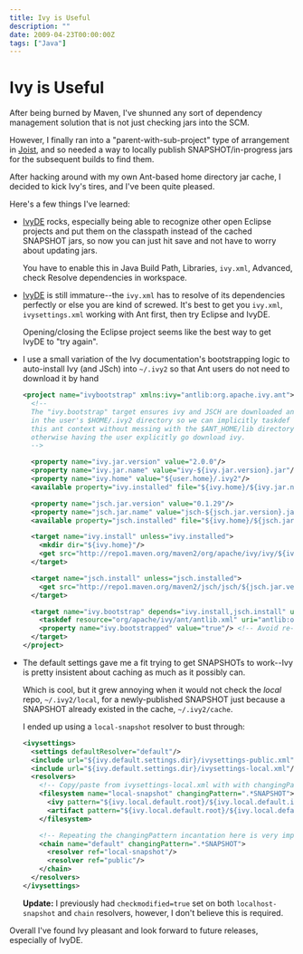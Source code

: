 ```yaml
---
title: Ivy is Useful
description: ""
date: 2009-04-23T00:00:00Z
tags: ["Java"]
---
```



Ivy is Useful
=============

After being burned by Maven, I've shunned any sort of dependency management solution that is not just checking jars into the SCM.

However, I finally ran into a "parent-with-sub-project" type of arrangement in [Joist](http://joist.ws), and so needed a way to locally publish SNAPSHOT/in-progress jars for the subsequent builds to find them.

After hacking around with my own Ant-based home directory jar cache, I decided to kick Ivy's tires, and I've been quite pleased.

Here's a few things I've learned:

* [IvyDE](http://ant.apache.org/ivy/ivyde/) rocks, especially being able to recognize other open Eclipse projects and put them on the classpath instead of the cached SNAPSHOT jars, so now you can just hit save and not have to worry about updating jars.

  You have to enable this in Java Build Path, Libraries, `ivy.xml`, Advanced, check Resolve dependencies in workspace.

* [IvyDE](http://ant.apache.org/ivy/ivyde/) is still immature--the `ivy.xml` has to resolve of its dependencies perfectly or else you are kind of screwed. It's best to get you `ivy.xml`, `ivysettings.xml` working with Ant first, then try Eclipse and IvyDE.

  Opening/closing the Eclipse project seems like the best way to get IvyDE to "try again".

* I use a small variation of the Ivy documentation's bootstrapping logic to auto-install Ivy (and JSch) into `~/.ivy2` so that Ant users do not need to download it by hand

  ```xml
  <project name="ivybootstrap" xmlns:ivy="antlib:org.apache.ivy.ant">
    <!--
    The "ivy.bootstrap" target ensures ivy and JSCH are downloaded and installed
    in the user's $HOME/.ivy2 directory so we can implicitly taskdef them into
    this ant context without messing with the $ANT_HOME/lib directory or
    otherwise having the user explicitly go download ivy.
    -->

    <property name="ivy.jar.version" value="2.0.0"/>
    <property name="ivy.jar.name" value="ivy-${ivy.jar.version}.jar"/>
    <property name="ivy.home" value="${user.home}/.ivy2"/>
    <available property="ivy.installed" file="${ivy.home}/${ivy.jar.name}"/>

    <property name="jsch.jar.version" value="0.1.29"/>
    <property name="jsch.jar.name" value="jsch-${jsch.jar.version}.jar"/>
    <available property="jsch.installed" file="${ivy.home}/${jsch.jar.name}"/>

    <target name="ivy.install" unless="ivy.installed">
      <mkdir dir="${ivy.home}"/>
      <get src="http://repo1.maven.org/maven2/org/apache/ivy/ivy/${ivy.jar.version}/${ivy.jar.name}" dest="${ivy.home}/${ivy.jar.name}"/>
    </target>

    <target name="jsch.install" unless="jsch.installed">
      <get src="http://repo1.maven.org/maven2/jsch/jsch/${jsch.jar.version}/${jsch.jar.name}" dest="${ivy.home}/${jsch.jar.name}"/>
    </target>

    <target name="ivy.bootstrap" depends="ivy.install,jsch.install" unless="ivy.bootstrapped">
      <taskdef resource="org/apache/ivy/ant/antlib.xml" uri="antlib:org.apache.ivy.ant" classpath="${ivy.home}/${ivy.jar.name};${ivy.home}/${jsch.jar.name}"/>
      <property name="ivy.bootstrapped" value="true"/> <!-- Avoid re-bootstrapping because it causes classloader issues. -->
    </target>
  </project>
  ```

* The default settings gave me a fit trying to get SNAPSHOTs to work--Ivy is pretty insistent about caching as much as it possibly can.

  Which is cool, but it grew annoying when it would not check the *local* repo, `~/.ivy2/local`, for a newly-published SNAPSHOT just because a SNAPSHOT already existed in the cache, `~/.ivy2/cache`.

  I ended up using a `local-snapshot` resolver to bust through: 

  ```xml
  <ivysettings>
    <settings defaultResolver="default"/>
    <include url="${ivy.default.settings.dir}/ivysettings-public.xml"/>
    <include url="${ivy.default.settings.dir}/ivysettings-local.xml"/>
    <resolvers>
      <!-- Copy/paste from ivysettings-local.xml with with changingPattern to bust the cache for snapshots. -->
      <filesystem name="local-snapshot" changingPattern=".*SNAPSHOT">
        <ivy pattern="${ivy.local.default.root}/${ivy.local.default.ivy.pattern}" />
        <artifact pattern="${ivy.local.default.root}/${ivy.local.default.artifact.pattern}" />
      </filesystem>

      <!-- Repeating the changingPattern incantation here is very important. -->
      <chain name="default" changingPattern=".*SNAPSHOT">
        <resolver ref="local-snapshot"/>
        <resolver ref="public"/>
      </chain>
    </resolvers>
  </ivysettings>
  ```

  **Update:** I previously had `checkmodified=true` set on both `localhost-snapshot` and `chain` resolvers, however, I don't believe this is required.

Overall I've found Ivy pleasant and look forward to future releases, especially of IvyDE.


